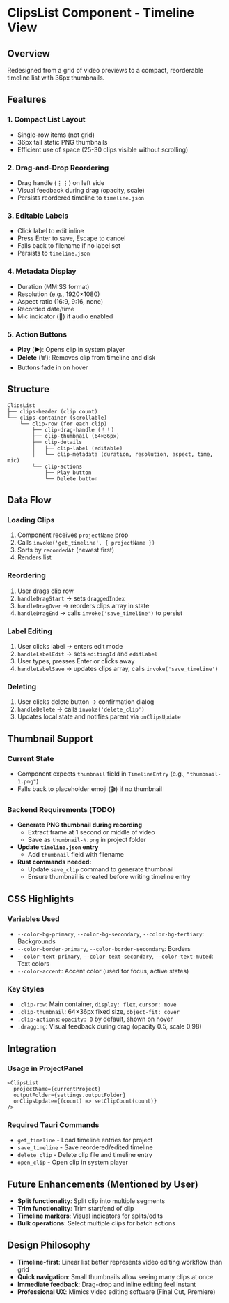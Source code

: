 # ClipsList Component - Timeline View

## Overview
Redesigned from a grid of video previews to a compact, reorderable timeline list with 36px thumbnails.

## Features

### 1. **Compact List Layout**
- Single-row items (not grid)
- 36px tall static PNG thumbnails
- Efficient use of space (25-30 clips visible without scrolling)

### 2. **Drag-and-Drop Reordering**
- Drag handle (⋮⋮) on left side
- Visual feedback during drag (opacity, scale)
- Persists reordered timeline to `timeline.json`

### 3. **Editable Labels**
- Click label to edit inline
- Press Enter to save, Escape to cancel
- Falls back to filename if no label set
- Persists to `timeline.json`

### 4. **Metadata Display**
- Duration (MM:SS format)
- Resolution (e.g., 1920×1080)
- Aspect ratio (16:9, 9:16, none)
- Recorded date/time
- Mic indicator (🎤) if audio enabled

### 5. **Action Buttons**
- **Play** (▶️): Opens clip in system player
- **Delete** (🗑️): Removes clip from timeline and disk
- Buttons fade in on hover

## Structure

```
ClipsList
├── clips-header (clip count)
└── clips-container (scrollable)
    └── clip-row (for each clip)
        ├── clip-drag-handle (⋮⋮)
        ├── clip-thumbnail (64×36px)
        ├── clip-details
        │   ├── clip-label (editable)
        │   └── clip-metadata (duration, resolution, aspect, time, mic)
        └── clip-actions
            ├── Play button
            └── Delete button
```

## Data Flow

### Loading Clips
1. Component receives `projectName` prop
2. Calls `invoke('get_timeline', { projectName })`
3. Sorts by `recordedAt` (newest first)
4. Renders list

### Reordering
1. User drags clip row
2. `handleDragStart` → sets `draggedIndex`
3. `handleDragOver` → reorders clips array in state
4. `handleDragEnd` → calls `invoke('save_timeline')` to persist

### Label Editing
1. User clicks label → enters edit mode
2. `handleLabelEdit` → sets `editingId` and `editLabel`
3. User types, presses Enter or clicks away
4. `handleLabelSave` → updates clips array, calls `invoke('save_timeline')`

### Deleting
1. User clicks delete button → confirmation dialog
2. `handleDelete` → calls `invoke('delete_clip')`
3. Updates local state and notifies parent via `onClipsUpdate`

## Thumbnail Support

### Current State
- Component expects `thumbnail` field in `TimelineEntry` (e.g., `"thumbnail-1.png"`)
- Falls back to placeholder emoji (🎬) if no thumbnail

### Backend Requirements (TODO)
- **Generate PNG thumbnail during recording**
  - Extract frame at 1 second or middle of video
  - Save as `thumbnail-N.png` in project folder
- **Update `timeline.json` entry**
  - Add `thumbnail` field with filename
- **Rust commands needed:**
  - Update `save_clip` command to generate thumbnail
  - Ensure thumbnail is created before writing timeline entry

## CSS Highlights

### Variables Used
- `--color-bg-primary`, `--color-bg-secondary`, `--color-bg-tertiary`: Backgrounds
- `--color-border-primary`, `--color-border-secondary`: Borders
- `--color-text-primary`, `--color-text-secondary`, `--color-text-muted`: Text colors
- `--color-accent`: Accent color (used for focus, active states)

### Key Styles
- `.clip-row`: Main container, `display: flex`, `cursor: move`
- `.clip-thumbnail`: 64×36px fixed size, `object-fit: cover`
- `.clip-actions`: `opacity: 0` by default, shown on hover
- `.dragging`: Visual feedback during drag (opacity 0.5, scale 0.98)

## Integration

### Usage in ProjectPanel
```tsx
<ClipsList 
  projectName={currentProject}
  outputFolder={settings.outputFolder}
  onClipsUpdate={(count) => setClipCount(count)}
/>
```

### Required Tauri Commands
- `get_timeline` - Load timeline entries for project
- `save_timeline` - Save reordered/edited timeline
- `delete_clip` - Delete clip file and timeline entry
- `open_clip` - Open clip in system player

## Future Enhancements (Mentioned by User)
- **Split functionality**: Split clip into multiple segments
- **Trim functionality**: Trim start/end of clip
- **Timeline markers**: Visual indicators for splits/edits
- **Bulk operations**: Select multiple clips for batch actions

## Design Philosophy
- **Timeline-first**: Linear list better represents video editing workflow than grid
- **Quick navigation**: Small thumbnails allow seeing many clips at once
- **Immediate feedback**: Drag-drop and inline editing feel instant
- **Professional UX**: Mimics video editing software (Final Cut, Premiere)
